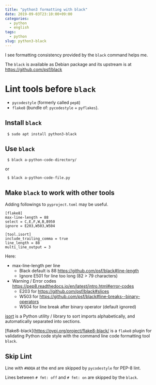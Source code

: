 ```yaml
---
title: "python3 formatting with black"
date: 2019-09-03T23:10:00+09:00
categories:
  - python
  - english
tags:
  - python
slug: python3-black
---
```


I see formatting consistency provided by the `black` command helps me.

The `black` is available as Debian package and its upstream is at
https://github.com/psf/black


# Lint tools before `black`

* `pycodestyle` (formerly called `pep8`)
* `flake8` (bundle of: `pycodestyle` + `pyflakes`).


## Install `black`


```
 $ sudo apt install python3-black
```

## Use `black`

```
 $ black a-python-code-directory/
```

or

```
 $ black a-python-code-file.py
```

## Make `black` to work with other tools

Adding followings to `pyproject.toml` may be useful.

```
[flake8]
max-line-length = 88
select = C,E,F,W,B,B950
ignore = E203,W503,W504

[tool.isort]
include_trailing_comma = true
line_length = 88
multi_line_output = 3
```

Here:

* max-line-length per line
  * Black default is 88 https://github.com/psf/black#line-length
  * Ignore E501 for line too long (82 > 79 characters)
* Warning / Error codes https://pep8.readthedocs.io/en/latest/intro.html#error-codes
  * E203 for https://github.com/psf/black#slices
  * W503 for https://github.com/psf/black#line-breaks--binary-operators
  * W504 for line break after binary operator (default ignored)

[isort](https://github.com/timothycrosley/isort) is a Python utility / library
to sort imports alphabetically, and automatically separated into sections.

[flake8-black](https://pypi.org/project/flake8-black/ is a `flake8` plugin for
validating Python code style with the command line code formatting tool
`black`.

## Skip Lint

Line with `#NOQA` at the end are skipped by `pycodestyle` for PEP-8 lint.

Lines between `# fmt: off` and `# fmt: on` are skipped by the `black`.

<!-- vim: set tw=78 sts=2 sw=2 et : -->


